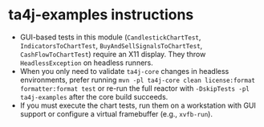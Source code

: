 # ta4j-examples instructions

- GUI-based tests in this module (`CandlestickChartTest`, `IndicatorsToChartTest`, `BuyAndSellSignalsToChartTest`, `CashFlowToChartTest`) require an X11 display. They throw `HeadlessException` on headless runners.
- When you only need to validate `ta4j-core` changes in headless environments, prefer running `mvn -pl ta4j-core clean license:format formatter:format test` or re-run the full reactor with `-DskipTests -pl ta4j-examples` after the core build succeeds.
- If you must execute the chart tests, run them on a workstation with GUI support or configure a virtual framebuffer (e.g., `xvfb-run`).
